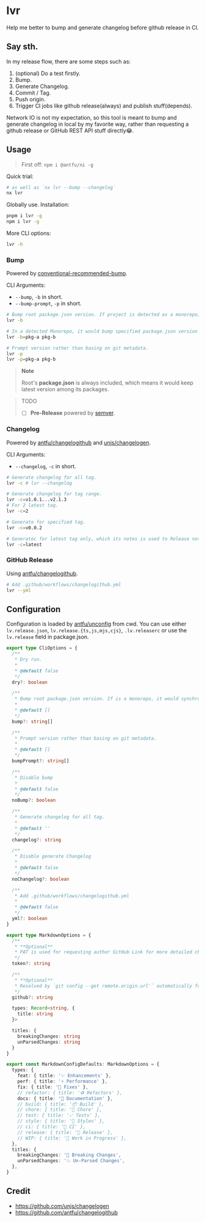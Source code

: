 # lvr

<p align=center>Help me better to bump and generate changelog before github release in CI.</p>

## Say sth.

In my release flow, there are some steps such as:
1. (optional) Do a test firstly.
2. Bump.
3. Generate Changelog.
3. Commit / Tag.
4. Push origin.
5. Trigger CI jobs like github release(always) and publish stuff(depends).

Network IO is not my expectation, so this tool is meant to bump and generate changelog in local by my favorite way, rather than requesting a github release or GitHub REST API stuff directly😂.

## Usage

> First off: `npm i @antfu/ni -g`

Quick trial:
```bash
# as well as `nx lvr --bump --changelog`
nx lvr
```

Globally use. Installation:
```bash
pnpm i lvr -g
npm i lvr -g
```

More CLI options:
```bash
lvr -h
```

### Bump

Powered by [conventional-recommended-bump](https://github.com/conventional-changelog/conventional-changelog/tree/master/packages/conventional-recommended-bump).

CLI Arguments:
- `--bump`, `-b` in short.
- `--bump-prompt`, `-p` in short.

```bash
# Bump root package.json version. If project is detected as a monorepo, it would synchronize root version to other package.json in subdirectories.
lvr -b

# In a detected Monorepo, it would bump specified package.json version in subdirectories.
lvr -b=pkg-a pkg-b

# Prompt version rather than basing on git metadata.
lvr -p
lvr -p=pkg-a pkg-b
```

> **Note**
> 
> Root's **package.json** is always included, which means it would keep latest version among its packages.

> TODO
> - [ ] **Pre-Release** powered by [semver](https://github.com/npm/node-semver).

### Changelog

Powered by [antfu/changelogithub](https://github.com/antfu/changelogithub) and [unjs/changelogen](https://github.com/unjs/changelogen).

CLI Arguments:
- `--changelog`, `-c` in short.

```bash
# Generate changelog for all tag.
lvr -c # lvr --changelog

# Generate changelog for tag range.
lvr -c=v1.0.1...v2.1.3
# For 2 latest tag.
lvr -c=2

# Generate for specified tag.
lvr -c=v0.0.2

# Generatec for latest tag only, which its notes is used to Release notes.
lvr -c=latest
```

### GitHub Release

Using [antfu/changelogithub](https://github.com/antfu/changelogithub).

```bash
# Add .github/workflows/changelogithub.yml
lvr --yml
```

## Configuration

Configuration is loaded by [antfu/unconfig](https://github.com/antfu/unconfig) from cwd. You can use either `lv.release.json`, `lv.release.{ts,js,mjs,cjs}`, `.lv.releaserc` or use the `lv.release` field in package.json.

<!-- eslint-skip -->
```ts
export type CliOptions = {
  /**
   * Dry run.
   *
   * @default false
   */
  dry?: boolean

  /**
   * Bump root package.json version. If is a monorepo, it would synchronize root version to other package.json in subdirectories.
   *
   * @default []
   */
  bump?: string[]

  /**
   * Prompt version rather than basing on git metadata.
   *
   * @default []
   */
  bumpPrompt?: string[]

  /**
   * Disable bump
   *
   * @default false
   */
  noBump?: boolean

  /**
   * Generate changelog for all tag.
   *
   * @default ''
   */
  changelog?: string

  /**
   * Disable generate Changelog
   *
   * @default false
   */
  noChangelog?: boolean

  /**
   * Add .github/workflows/changelogithub.yml
   *
   * @default false
   */
  yml?: boolean
}

export type MarkdownOptions = {
  /**
   * **Optional**
   * PAT is used for requesting author GitHub Link for more detailed changelog.
   */
  token?: string

  /**
   * **Optional**
   * Resolved by `git config --get remote.origin.url'` automatically for more detailed changelog.
   */
  github?: string

  types: Record<string, {
    title: string
  }>

  titles: {
    breakingChanges: string
    unParsedChanges: string
  }
}

export const MarkdownConfigDefaults: MarkdownOptions = {
  types: {
    feat: { title: '✨ Enhancements' },
    perf: { title: '⚡️ Performance' },
    fix: { title: '🐛 Fixes' },
    // refactor: { title: '♻️ Refactors' },
    docs: { title: '📝 Documentation' },
    // build: { title: '📦️ Build' },
    // chore: { title: '🧱 Chore' },
    // test: { title: '✅ Tests' },
    // style: { title: '🎨 Styles' },
    // ci: { title: '🤖 CI' },
    // release: { title: '🔖 Release' },
    // WIP: { title: '🚧 Work in Progress' },
  },
  titles: {
    breakingChanges: '🚨 Breaking Changes',
    unParsedChanges: '💥 Un-Parsed Changes',
  },
}
```

## Credit

- https://github.com/unjs/changelogen
- https://github.com/antfu/changelogithub
